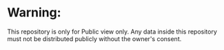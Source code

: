 # Warning: 
This repository is only for Public view only. Any data inside this repository must not be distributed publicly without the owner's consent.
